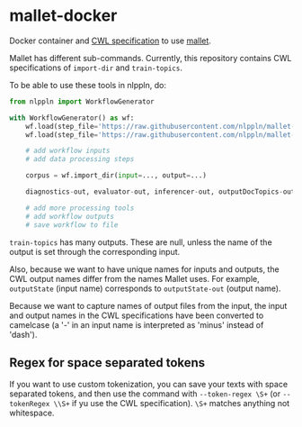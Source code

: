 # mallet-docker

Docker container and [CWL specification](http://www.commonwl.org/) to use [mallet](http://mallet.cs.umass.edu/).

Mallet has different sub-commands. Currently, this repository contains CWL specifications of `import-dir` and `train-topics`.

To be able to use these tools in nlppln, do:

```python
from nlppln import WorkflowGenerator

with WorkflowGenerator() as wf:
	wf.load(step_file='https://raw.githubusercontent.com/nlppln/mallet-docker/master/import-dir.cwl')
	wf.load(step_file='https://raw.githubusercontent.com/nlppln/mallet-docker/master/train-topics.cwl')

	# add workflow inputs
	# add data processing steps

	corpus = wf.import_dir(input=..., output=...)

	diagnostics-out, evaluator-out, inferencer-out, outputDocTopics-out, outputModel-out, outputState-out, outputTopicDocs-out, outputTopicKeys-out, topicWordWeights-out, wordTopicCounts-out, xmlTopicPhraseReport-out, xmlTopicReport-out = wf.train_topics(input=corpus, outputState=...)

	# add more processing tools
	# add workflow outputs
	# save workflow to file
```

`train-topics` has many outputs. These are null, unless the name of the output is set through the corresponding input.

Also, because we want to have unique names for inputs and outputs, the CWL output names differ from the names Mallet uses. For example, `outputState` (input name) corresponds to `outputState-out` (output name).

Because we want to capture names of output files from the input, the input and output names in the CWL specifications have been converted to camelcase (a '-' in an input name is interpreted as 'minus' instead of 'dash').  

## Regex for space separated tokens

If you want to use custom tokenization, you can save your texts with space separated tokens, and then use the command with `--token-regex \S+` (or `--tokenRegex \\S+` if yu use the CWL specification). `\S+` matches anything not whitespace.
